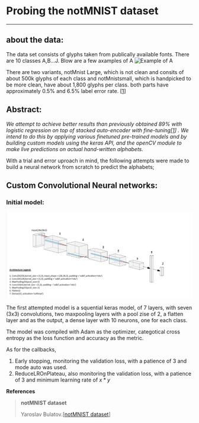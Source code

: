 # Probing the notMNIST dataset
---
## about the data:
The data set consists of glyphs taken from publically available fonts. There are 10 classes A,B...J. Blow are a few axamples of A
![Example of A](http://yaroslavvb.com/upload/notMNIST/nmn.png)



There are two variants, notMnist Large, which is not clean and consits of about 500k glyphs of each class and notMnistsmall, which is handpicked to be more clean, have about 1,800 glyphs per class. both parts have approximately 0.5% and 6.5% label error rate. [[1](#blog_dest)] 


## Abstract:
*We attempt to achieve better results than previously obtained 89% with logistic regression on top of stacked auto-encoder with fine-tuning[[1](#blog_dest)] . We intend to do this by applying various finetuned pre-trained models and by building custom models using the keras API, and the openCV module to make live predictions on actual hand-written alphabets.* 


With a trial and error uproach in mind, the following attempts were made to build a neural network from scratch to predict the alphabets;


## Custom Convolutional Neural networks:

### Initial model:


![attempt 1](attempt1.jpg)

The first attempted model is a squential keras model, of 7 layers, with seven (3x3) convolutions, two maxpooling layers with a pool zise of 2, a flatten layer and as the output, a dense layer with 10 neurons, one for each class.

The model was compiled with Adam as the optimizer, categotical cross entropy as the loss function and accuracy as the metric.

As for the callbacks, 

1. Early stopping, monitoring the validation loss, with a patience of 3 and mode auto was used.
2. ReduceLROnPlateau, also monitoring the validation loss, with a patience of 3 and minimum learning rate of $x * y$



<b>References</b>
<a id='blog_dest'></a>
>**notMNIST dataset**
>
>Yaroslav Bulatov.[[notMNIST dataset](http://yaroslavvb.blogspot.com/2011/09/notmnist-dataset.html)]
